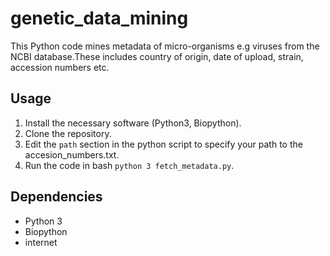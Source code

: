 # genetic_data_mining
This Python code mines metadata of micro-organisms e.g viruses from the NCBI database.These includes country of origin, date of upload, strain, accession numbers etc.

## Usage
1. Install the necessary software (Python3, Biopython).
2. Clone the repository.
3. Edit the `path` section in the python script to specify your path to the accesion_numbers.txt.
4. Run the code in bash `python 3 fetch_metadata.py`.

## Dependencies
- Python 3
- Biopython
- internet
